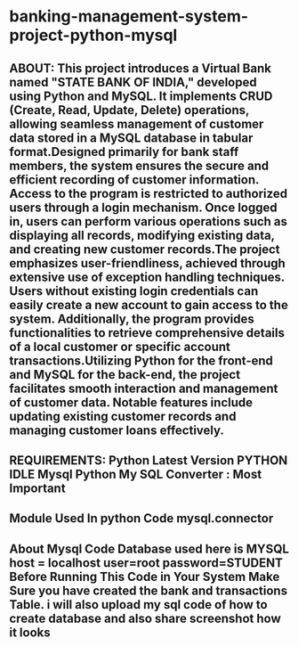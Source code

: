 # banking-management-system-project-python-mysql
ABOUT:
This project introduces a Virtual Bank named "STATE BANK OF INDIA," developed using Python and MySQL. It implements CRUD (Create, Read, Update, Delete) operations, allowing seamless management of customer data stored in a MySQL database in tabular format.Designed primarily for bank staff members, the system ensures the secure and efficient recording of customer information. Access to the program is restricted to authorized users through a login mechanism. Once logged in, users can perform various operations such as displaying all records, modifying existing data, and creating new customer records.The project emphasizes user-friendliness, achieved through extensive use of exception handling techniques. Users without existing login credentials can easily create a new account to gain access to the system. Additionally, the program provides functionalities to retrieve comprehensive details of a local customer or specific account transactions.Utilizing Python for the front-end and MySQL for the back-end, the project facilitates smooth interaction and management of customer data. Notable features include updating existing customer records and managing customer loans effectively.
---------------------------------------------------------------------------------------------------------------------------------------------------------------------------------------------------------------------
REQUIREMENTS:
Python Latest Version
PYTHON IDLE
Mysql
Python My SQL Converter : Most Important
---------------------------------------------------------------------------------------------------------------------------------------------------------------------------------------------------------------------
Module Used In python Code
mysql.connector
---------------------------------------------------------------------------------------------------------------------------------------------------------------------------------------------------------------------
About Mysql Code
Database used here is MYSQL
host = localhost
user=root
password=STUDENT
Before Running This Code in Your System Make Sure you have created the bank and transactions Table.
i will also upload my sql code of how to create database and also share screenshot how it looks 
---------------------------------------------------------------------------------------------------------------------------------------------------------------------------------------------------------------------
